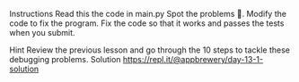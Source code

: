 Instructions
Read this the code in main.py
Spot the problems 🐞.
Modify the code to fix the program.
Fix the code so that it works and passes the tests when you submit.

Hint
Review the previous lesson and go through the 10 steps to tackle these debugging problems.
Solution
https://repl.it/@appbrewery/day-13-1-solution